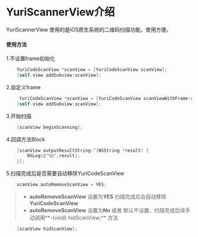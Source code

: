 YuriScannerView介绍
=====
YuriScannerView 使用的是iOS原生系统的二维码扫描功能，使用方便。

#### 使用方法
1.不设置frame初始化
```Objective-c
    YuriCodeScanView *scanView = [YuriCodeScanView scanView];
    [self.view addSubview:scanView];
```
2.自定义frame
```Objective-c
     YuriCodeScanView *scanView = [YuriCodeScanView scanViewWithFrame:self.view.frame];
    [self.view addSubview:scanView];
```
3.开始扫描
```Objective-c
    [scanView beginScanning];
```
4.回调方法Block
```Objective-c
    [scanView outputResultString:^(NSString *result) {
        NSLog(@"%@",result);
    }];
```
5.扫描完成后是否需要自动移除YuriCodeScanView
```Objective-c
    scanView.autoRemoveScanView = YES;
```
>* **autoRemoveScanView** 设置为**YES** 扫描完成后会自动移除**YuriCodeScanView** 
>* **autoRemoveScanView** 设置为**No** 或者 默认不设置，扫描完成后续手动调用**-(void) hidScanView;** 方法
```Objective-c
    [scanView hidScanView];
```
  
